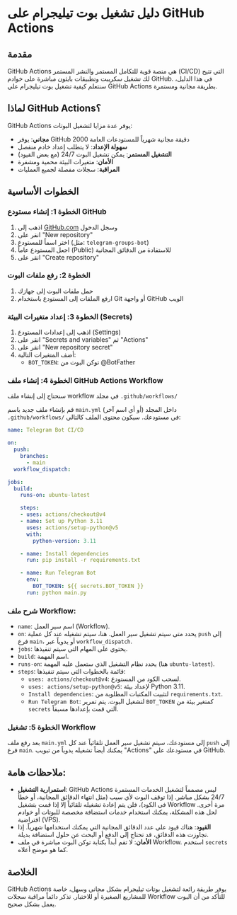 # دليل تشغيل بوت تيليجرام على GitHub Actions

## مقدمة

GitHub Actions هي منصة قوية للتكامل المستمر والنشر المستمر (CI/CD) التي تتيح لك تشغيل سكريبت وتطبيقات بايثون مباشرة على خوادم GitHub. في هذا الدليل، سنتعلم كيفية تشغيل بوت تيليجرام على GitHub Actions بطريقة مجانية ومستمرة.

## لماذا GitHub Actions؟

GitHub Actions يوفر عدة مزايا لتشغيل البوتات:

- **مجاني**: يوفر GitHub 2000 دقيقة مجانية شهرياً للمستودعات العامة
- **سهولة الإعداد**: لا يتطلب إعداد خادم منفصل
- **التشغيل المستمر**: يمكن تشغيل البوت 24/7 (مع بعض القيود)
- **الأمان**: متغيرات البيئة محمية ومشفرة
- **المراقبة**: سجلات مفصلة لجميع العمليات

## الخطوات الأساسية

### الخطوة 1: إنشاء مستودع GitHub

1. اذهب إلى [GitHub.com](https://github.com) وسجل الدخول
2. انقر على "New repository"
3. اختر اسماً للمستودع (مثل: `telegram-groups-bot`)
4. اجعل المستودع عاماً (Public) للاستفادة من الدقائق المجانية
5. انقر على "Create repository"

### الخطوة 2: رفع ملفات البوت

1. حمل ملفات البوت إلى جهازك
2. ارفع الملفات إلى المستودع باستخدام Git أو واجهة GitHub الويب

### الخطوة 3: إعداد متغيرات البيئة (Secrets)

1. اذهب إلى إعدادات المستودع (Settings)
2. انقر على "Secrets and variables" ثم "Actions"
3. انقر على "New repository secret"
4. أضف المتغيرات التالية:
   - `BOT_TOKEN`: توكن البوت من @BotFather

### الخطوة 4: إنشاء ملف GitHub Actions Workflow

سنحتاج إلى إنشاء ملف workflow في مجلد `.github/workflows/`




قم بإنشاء ملف جديد باسم `main.yml` (أو أي اسم آخر) داخل المجلد `.github/workflows/` في مستودعك. سيكون محتوى الملف كالتالي:

```yaml
name: Telegram Bot CI/CD

on:
  push:
    branches:
      - main
  workflow_dispatch:

jobs:
  build:
    runs-on: ubuntu-latest

    steps:
    - uses: actions/checkout@v4
    - name: Set up Python 3.11
      uses: actions/setup-python@v5
      with:
        python-version: 3.11

    - name: Install dependencies
      run: pip install -r requirements.txt

    - name: Run Telegram Bot
      env:
        BOT_TOKEN: ${{ secrets.BOT_TOKEN }}
      run: python main.py
```

### شرح ملف Workflow:

- `name`: اسم سير العمل (Workflow).
- `on`: يحدد متى سيتم تشغيل سير العمل. هنا، سيتم تشغيله عند كل عملية `push` إلى فرع `main`، أو يدوياً عبر `workflow_dispatch`.
- `jobs`: يحتوي على المهام التي سيتم تنفيذها.
- `build`: اسم المهمة.
- `runs-on`: يحدد نظام التشغيل الذي ستعمل عليه المهمة (هنا `ubuntu-latest`).
- `steps`: قائمة بالخطوات التي سيتم تنفيذها:
  - `uses: actions/checkout@v4`: لسحب الكود من المستودع.
  - `uses: actions/setup-python@v5`: لإعداد بيئة Python 3.11.
  - `Install dependencies`: لتثبيت المكتبات المطلوبة من `requirements.txt`.
  - `Run Telegram Bot`: لتشغيل البوت. يتم تمرير `BOT_TOKEN` كمتغير بيئة من `secrets` التي قمت بإعدادها مسبقاً.

### الخطوة 5: تشغيل Workflow

بعد رفع ملف `main.yml` إلى مستودعك، سيتم تشغيل سير العمل تلقائياً عند كل `push` إلى فرع `main`. يمكنك أيضاً تشغيله يدوياً من تبويب "Actions" في مستودعك على GitHub.

## ملاحظات هامة:

- **استمرارية التشغيل**: GitHub Actions ليس مصمماً لتشغيل الخدمات المستمرة 24/7 بشكل مباشر. إذا توقف البوت لأي سبب (مثل انتهاء الدقائق المجانية، أو خطأ في الكود)، فلن يتم إعادة تشغيله تلقائياً إلا إذا قمت بتشغيل Workflow مرة أخرى. لحل هذه المشكلة، يمكنك استخدام خدمات استضافة مخصصة للبوتات أو خوادم افتراضية (VPS).
- **القيود**: هناك قيود على عدد الدقائق المجانية التي يمكنك استخدامها شهرياً. إذا تجاوزت هذه الدقائق، قد تحتاج إلى الدفع أو البحث عن حلول استضافة بديلة.
- **الأمان**: لا تقم أبداً بكتابة توكن البوت مباشرة في ملف Workflow. استخدم `secrets` كما هو موضح أعلاه.

## الخلاصة

GitHub Actions يوفر طريقة رائعة لتشغيل بوتات تيليجرام بشكل مجاني وسهل، خاصة للمشاريع الصغيرة أو للاختبار. تذكر دائماً مراقبة سجلات Workflow للتأكد من أن البوت يعمل بشكل صحيح.


